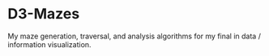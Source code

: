 # D3-Mazes

My maze generation, traversal, and analysis algorithms for my final in data / information visualization.
